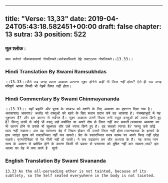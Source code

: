 
---
title: "Verse: 13,33"
date: 2019-04-24T05:43:18.582451+00:00
draft: false
chapter: 13
sutra: 33
position: 522
---
### मूल श्लोक :
```
यथा सर्वगतं सौक्ष्म्यादाकाशं नोपलिप्यते।सर्वत्रावस्थितो देहे तथाऽऽत्मा नोपलिप्यते।।13.33।।

```

### Hindi Translation By Swami Ramsukhdas
```
।।13.33।।जैसे सब जगह व्याप्त आकाश अत्यन्त सूक्ष्म होनेसे कहीं भी लिप्त नहीं होता? ऐसे ही सब जगह परिपूर्ण आत्मा किसी भी देहमें लिप्त नहीं होता।

```

### Hindi Commentary By Swami Chinmayananda
```
।।13.33।। यहाँ प्रकृति और पुरुष के सम्बन्ध को दर्शाने के लिए आकाश का दृष्टान्त दिया गया है। अवकाशात् आकाश? अर्थात् जो वस्तुओं को रहने के लिए स्थान प्रदान करे वह आकाश है। पंचमहाभूतों में यह सूक्ष्मतम है? और इस कारण से सर्वगत है। सूक्ष्म आकाश उसमें स्थित सभी स्थूल वस्तुओं को व्याप्त किये हुए है? किन्तु उनमें से कोई भी वस्तु उसे मर्यादित या अपने दोष से लिप्त नहीं कर सकती।परमात्मा आकाश का भी कारण होने से उससे भी सूक्ष्मतर और उसे व्याप्त किये हुए है। वह सबको व्याप्ता है? परन्तु उसे कोई व्याप नहीं सकता। अत वह परमात्मा देह में स्थित होकर भी उससे लिप्त नहीं होता।स्वप्नावस्था के हत्यारे के हाथ जागृत पुरुष को रक्तरञ्जित नहीं कर सकते। प्रेत के रक्तरञ्जित वस्त्र स्तम्भ पर अपने चिन्ह नहीं छोड़ सकते। मृगमारीचिका से रेत गीली नहीं हो जाती। ये सब उदाहरण भ्रम और अध्यास के हैं। यह जगत् परम सत्य के अज्ञान से प्रक्षेपित होने के कारण किसी भी प्रकार से परमात्मा को दूषित नहीं कर सकता।तब? इस आत्मा का देह में क्या कार्य है  सुनो

```

### English Translation By Swami  Sivananda
```
13.33 As the all-pervading ether is not tainted, because of its subtlety, so the Self seated everywhere in the body is not tainted.

```

